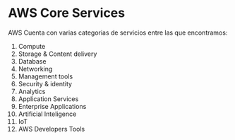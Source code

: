 # AWS Core Services 

AWS Cuenta con varias categorias de servicios entre las que encontramos:

1. Compute
2. Storage & Content delivery
3. Database
4. Networking
5. Management tools 
6. Security & identity
7. Analytics
8. Application Services
9. Enterprise Applications
10. Artificial Inteligence
11. IoT
12. AWS Developers Tools
